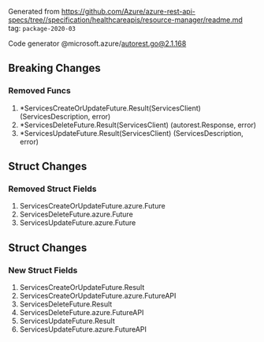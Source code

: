 Generated from https://github.com/Azure/azure-rest-api-specs/tree//specification/healthcareapis/resource-manager/readme.md tag: `package-2020-03`

Code generator @microsoft.azure/autorest.go@2.1.168

## Breaking Changes

### Removed Funcs

1. *ServicesCreateOrUpdateFuture.Result(ServicesClient) (ServicesDescription, error)
1. *ServicesDeleteFuture.Result(ServicesClient) (autorest.Response, error)
1. *ServicesUpdateFuture.Result(ServicesClient) (ServicesDescription, error)

## Struct Changes

### Removed Struct Fields

1. ServicesCreateOrUpdateFuture.azure.Future
1. ServicesDeleteFuture.azure.Future
1. ServicesUpdateFuture.azure.Future

## Struct Changes

### New Struct Fields

1. ServicesCreateOrUpdateFuture.Result
1. ServicesCreateOrUpdateFuture.azure.FutureAPI
1. ServicesDeleteFuture.Result
1. ServicesDeleteFuture.azure.FutureAPI
1. ServicesUpdateFuture.Result
1. ServicesUpdateFuture.azure.FutureAPI
